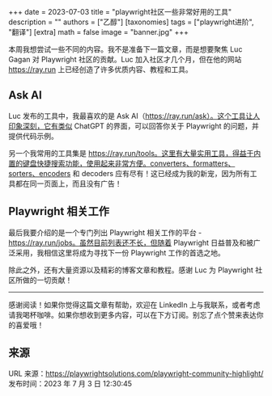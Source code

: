 +++
date = 2023-07-03
title = "playwright社区一些非常好用的工具"
description = ""
authors = ["乙醇"]
[taxonomies]
tags = ["playwright进阶", "翻译"]
[extra]
math = false
image = "banner.jpg"
+++

本周我想尝试一些不同的内容。我不是准备下一篇文章，而是想要聚焦 Luc Gagan 对 Playwright 社区的贡献。Luc 加入社区才几个月，但在他的网站 https://ray.run 上已经创造了许多优质内容、教程和工具。

## Ask AI

Luc 发布的工具中，我最喜欢的是 Ask AI（https://ray.run/ask）。这个工具让人印象深刻，它有类似 ChatGPT 的界面，可以回答你关于 Playwright 的问题，并提供代码示例。

另一个我常用的工具集是 https://ray.run/tools。这里有大量实用工具，得益于内置的键盘快捷搜索功能，使用起来非常方便。converters、formatters、sorters、encoders 和 decoders 应有尽有！这已经成为我的新宠，因为所有工具都在同一页面上，而且没有广告！

## Playwright 相关工作

最后我要介绍的是一个专门列出 Playwright 相关工作的平台 - https://ray.run/jobs。虽然目前列表还不长，但随着 Playwright 日益普及和被广泛采用，我相信这里将成为寻找下一份 Playwright 工作的首选之地。

除此之外，还有大量资源以及精彩的博客文章和教程。感谢 Luc 为 Playwright 社区所做的一切贡献！

---

感谢阅读！如果你觉得这篇文章有帮助，欢迎在 LinkedIn 上与我联系，或者考虑请我喝杯咖啡。如果你想收到更多内容，可以在下方订阅。别忘了点个赞来表达你的喜爱哦！

## 来源

URL 来源：https://playwrightsolutions.com/playwright-community-highlight/
发布时间：2023 年 7 月 3 日 12:30:45
